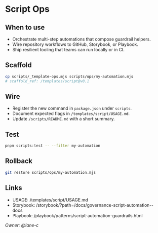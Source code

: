 # Script Ops

## When to use

- Orchestrate multi-step automations that compose guardrail helpers.
- Wire repository workflows to GitHub, Storybook, or Playbook.
- Ship resilient tooling that teams can run locally or in CI.

## Scaffold

```bash
cp scripts/_template-ops.mjs scripts/ops/my-automation.mjs
# scaffold_ref: /templates/script@v0.1
```

## Wire

- Register the new command in `package.json` under `scripts`.
- Document expected flags in `/templates/script/USAGE.md`.
- Update `/scripts/README.md` with a short summary.

## Test

```bash
pnpm scripts:test -- --filter my-automation
```

## Rollback

```bash
git restore scripts/ops/my-automation.mjs
```

## Links

- USAGE: /templates/script/USAGE.md
- Storybook: /storybook/?path=/docs/governance-script-automation--docs
- Playbook: /playbook/patterns/script-automation-guardrails.html

_Owner: @lane-c_
